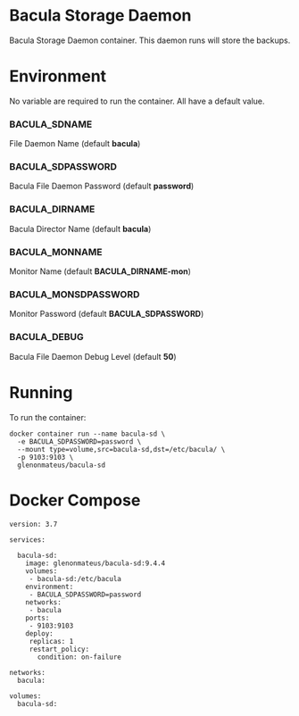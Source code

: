 # Bacula Storage Daemon

Bacula Storage Daemon container. This daemon runs will store the backups.

# Environment

No variable are required to run the container. All have a default value.

### BACULA_SDNAME

File Daemon Name (default **bacula**)

### BACULA_SDPASSWORD

Bacula File Daemon Password (default **password**)

### BACULA_DIRNAME

Bacula Director Name (default **bacula**)

### BACULA_MONNAME

Monitor Name (default **BACULA_DIRNAME-mon**)

### BACULA_MONSDPASSWORD

Monitor Password (default **BACULA_SDPASSWORD**)

### BACULA_DEBUG

Bacula File Daemon Debug Level (default **50**)

# Running

To run the container:

```
docker container run --name bacula-sd \
  -e BACULA_SDPASSWORD=password \
  --mount type=volume,src=bacula-sd,dst=/etc/bacula/ \  
  -p 9103:9103 \
  glenonmateus/bacula-sd
```

# Docker Compose

```
version: 3.7

services:

  bacula-sd:
    image: glenonmateus/bacula-sd:9.4.4
    volumes:
     - bacula-sd:/etc/bacula
    environment:
     - BACULA_SDPASSWORD=password
    networks:
     - bacula
    ports:
     - 9103:9103
    deploy:
     replicas: 1
     restart_policy:
       condition: on-failure

networks:
  bacula:

volumes:
  bacula-sd:
```
